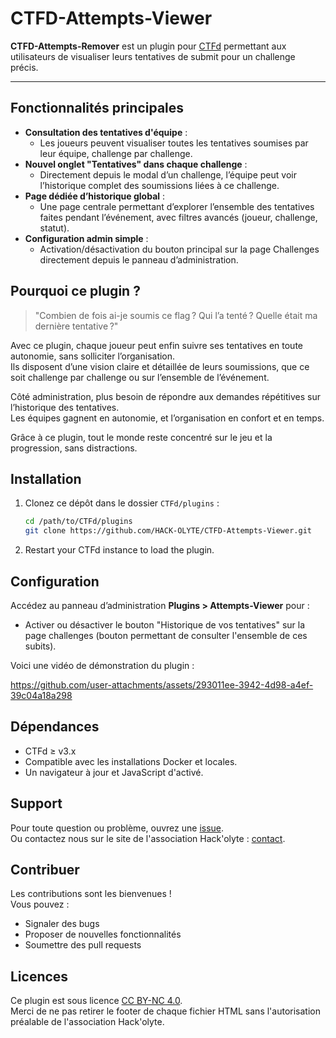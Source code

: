 # CTFD-Attempts-Viewer
**CTFD-Attempts-Remover** est un plugin pour [CTFd](https://ctfd.io) permettant aux utilisateurs de visualiser leurs tentatives de submit pour un challenge précis. 

---

## Fonctionnalités principales

- **Consultation des tentatives d'équipe** :
  - Les joueurs peuvent visualiser toutes les tentatives soumises par leur équipe, challenge par challenge.
- **Nouvel onglet "Tentatives" dans chaque challenge** :
  - Directement depuis le modal d’un challenge, l’équipe peut voir l’historique complet des soumissions liées à ce challenge.
- **Page dédiée d’historique global** :
  - Une page centrale permettant d’explorer l’ensemble des tentatives faites pendant l’événement, avec filtres avancés (joueur, challenge, statut).
- **Configuration admin simple** :
  - Activation/désactivation du bouton principal sur la page Challenges directement depuis le panneau d’administration.

## Pourquoi ce plugin ?

> "Combien de fois ai-je soumis ce flag ? Qui l’a tenté ? Quelle était ma dernière tentative ?"

Avec ce plugin, chaque joueur peut enfin suivre ses tentatives en toute autonomie, sans solliciter l’organisation.  
Ils disposent d’une vision claire et détaillée de leurs soumissions, que ce soit challenge par challenge ou sur l’ensemble de l’événement.

Côté administration, plus besoin de répondre aux demandes répétitives sur l’historique des tentatives.  
Les équipes gagnent en autonomie, et l’organisation en confort et en temps.

Grâce à ce plugin, tout le monde reste concentré sur le jeu et la progression, sans distractions.


## Installation

1. Clonez ce dépôt dans le dossier `CTFd/plugins` :
   
   ```bash
   cd /path/to/CTFd/plugins
   git clone https://github.com/HACK-OLYTE/CTFD-Attempts-Viewer.git

3. Restart your CTFd instance to load the plugin.


## Configuration

Accédez au panneau d’administration **Plugins > Attempts-Viewer** pour :

- Activer ou désactiver le bouton "Historique de vos tentatives" sur la page challenges (bouton permettant de consulter l'ensemble de ces subits).


Voici une vidéo de démonstration du plugin : 

https://github.com/user-attachments/assets/293011ee-3942-4d98-a4ef-39c04a18a298


## Dépendances

- CTFd ≥ v3.x
- Compatible avec les installations Docker et locales.
- Un navigateur à jour et JavaScript d'activé.


## Support

Pour toute question ou problème, ouvrez une [issue](https://github.com/votre-utilisateur/CTFD-Attempts-Viewer/issues). <br>
Ou contactez nous sur le site de l'association Hack'olyte : [contact](https://hackolyte.fr/contact/).


## Contribuer

Les contributions sont les bienvenues !  
Vous pouvez :

- Signaler des bugs
- Proposer de nouvelles fonctionnalités
- Soumettre des pull requests


## Licences 

Ce plugin est sous licence [CC BY-NC 4.0](https://creativecommons.org/licenses/by-nc/4.0/deed.fr).  
Merci de ne pas retirer le footer de chaque fichier HTML sans l'autorisation préalable de l'association Hack'olyte.


